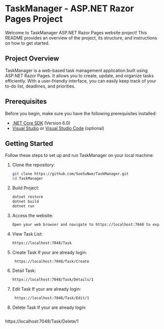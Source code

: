 # TaskManager - ASP.NET Razor Pages Project 

Welcome to TaskManager ASP.NET Razor Pages website project! This README provides an overview of the project, its structure, and instructions on how to get started.

## Project Overview

TaskManager is a web-based task management application built using ASP.NET Razor Pages. It allows you to create, update, and organize tasks efficiently. With a user-friendly interface, you can easily keep track of your to-do list, deadlines, and priorities.

## Prerequisites

Before you begin, make sure you have the following prerequisites installed:

- [.NET Core SDK](https://dotnet.microsoft.com/download) (Version 6.0)
- [Visual Studio](https://visualstudio.microsoft.com/) or [Visual Studio Code](https://code.visualstudio.com/) (optional)

## Getting Started

Follow these steps to set up and run TaskManager on your local machine:

1. Clone the repository:

   ```bash
   git clone https://github.com/SoeSuNwe/TaskManager.git
   cd TaskManager

2. Build Project:

   ```bash
   dotnet restore
   dotnet build
   dotnet run

3. Access the website:
    ```bash
    Open your web browser and navigate to https://localhost:7048 to explore the website.
    
 4. View Task List:
    ```bash
    https://localhost:7048/Task
    
 5. Create Task If your are already login:
    ```bash
     https://localhost:7048/Task/Create

 6. Detail Task:
    ```bash
    https://localhost:7048/Task/Details/1
    
 7. Edit Task If your are already login:
    ```bash
     https://localhost:7048/Task/Edit/1
    
 8. Delete Task If your are already login:
    ```bash
   https://localhost:7048/Task/Delete/1
    
